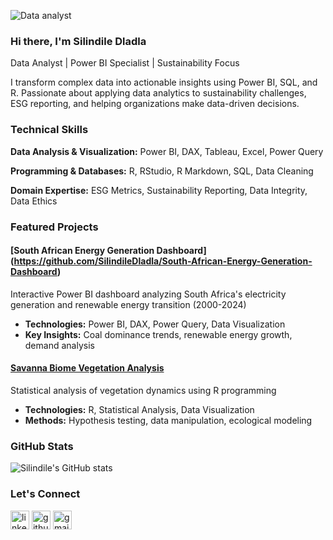 ![Data analyst](https://media.licdn.com/dms/image/D4D03AQHxN9ALogKQGg/profile-displayphoto-shrink_100_100/0/1686229232191?e=1718236800&v=beta&t=rKfSvCpHPLVOXZAOEOnArT7CSpJtwJcLpfv0nZ_Nisg)

### Hi there, I'm Silindile Dladla

Data Analyst | Power BI Specialist | Sustainability Focus

I transform complex data into actionable insights using Power BI, SQL, and R. Passionate about applying data analytics to sustainability challenges, ESG reporting, and helping organizations make data-driven decisions.

### Technical Skills

**Data Analysis & Visualization:**
Power BI, DAX, Tableau, Excel, Power Query

**Programming & Databases:**
R, RStudio, R Markdown, SQL, Data Cleaning

**Domain Expertise:**
ESG Metrics, Sustainability Reporting, Data Integrity, Data Ethics

### Featured Projects

#### [South African Energy Generation Dashboard] (https://github.com/SilindileDladla/South-African-Energy-Generation-Dashboard)
Interactive Power BI dashboard analyzing South Africa's electricity generation and renewable energy transition (2000-2024)
- **Technologies:** Power BI, DAX, Power Query, Data Visualization
- **Key Insights:** Coal dominance trends, renewable energy growth, demand analysis

#### [Savanna Biome Vegetation Analysis](https://github.com/SilindileDladla/vegetation-analysis)
Statistical analysis of vegetation dynamics using R programming
- **Technologies:** R, Statistical Analysis, Data Visualization
- **Methods:** Hypothesis testing, data manipulation, ecological modeling

### GitHub Stats

![Silindile's GitHub stats](https://github-readme-stats.vercel.app/api?username=SilindileDladla&show_icons=true&theme=default)


### Let's Connect

[<img src='https://cdn.jsdelivr.net/npm/simple-icons@3.0.1/icons/linkedin.svg' alt='linkedin' height='30'>](https://www.linkedin.com/in/silindiledladla/)
[<img src='https://cdn.jsdelivr.net/npm/simple-icons@3.0.1/icons/github.svg' alt='github' height='30'>](https://github.com/silindiledladla)
[<img src='https://cdn.jsdelivr.net/npm/simple-icons@3.0.1/icons/gmail.svg' alt='gmail' height='30'>](mailto:nokwandaslindile4@gmail.com)





